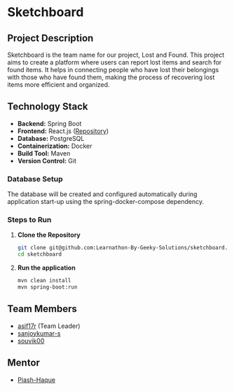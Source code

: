 # Sketchboard

## Project Description
Sketchboard is the team name for our project, Lost and Found. This project aims to create a platform where users can report lost items and search for found items. It helps in connecting people who have lost their belongings with those who have found them, making the process of recovering lost items more efficient and organized.

## Technology Stack

- **Backend:** Spring Boot
- **Frontend:** React.js ([Repository](https://github.com/asif17r/lostnfound-frontend))
- **Database:** PostgreSQL
- **Containerization:** Docker
- **Build Tool:** Maven
- **Version Control:** Git

### Database Setup

The database will be created and configured automatically during application start-up using the spring-docker-compose dependency.

### Steps to Run

1. **Clone the Repository**
    ```bash
    git clone git@github.com:Learnathon-By-Geeky-Solutions/sketchboard.git
    cd sketchboard
    ```
2. **Run the application**
    ```bash
    mvn clean install
    mvn spring-boot:run
    ```

## Team Members

- [asif17r](https://github.com/asif17r) (Team Leader)
- [sanjoykumar-s](https://github.com/sanjoykumar-s)
- [souvik00](https://github.com/souvik00)

## Mentor

- [Piash-Haque](https://github.com/Piash-Haque)